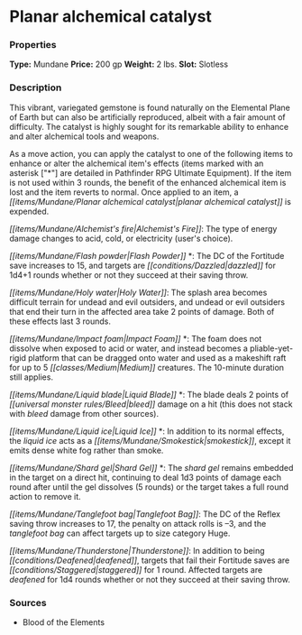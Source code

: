 ﻿---
Title: "Planar alchemical catalyst"
Type: "Mundane"
Price: "200 gp"
Weight: "2 lbs."
Slot: "Slotless"
Description: |
  "This vibrant, variegated gemstone is found naturally on the Elemental Plane of Earth but can also be artificially reproduced, albeit with a fair amount of difficulty. The catalyst is highly sought for its remarkable ability to enhance and alter alchemical tools and weapons.
  As a move action, you can apply the catalyst to one of the following items to enhance or alter the alchemical item's effects (items marked with an asterisk ["*"] are detailed in _Pathfinder RPG Ultimate Equipment_). If the item is not used within 3 rounds, the benefit of the enhanced alchemical item is lost and the item reverts to normal. Once applied to an item, a planar alchemical catalyst is expended.
  _Alchemist's Fire_: The type of energy damage changes to acid, cold, or electricity (user's choice).
  _Flash Powder_ *: The DC of the Fortitude save increases to 15, and targets are dazzled for 1d4+1 rounds whether or not they succeed at their saving throw.
  _Holy Water_: The splash area becomes difficult terrain for undead and evil outsiders, and undead or evil outsiders that end their turn in the affected area take 2 points of damage. Both of these effects last 3 rounds.
  _Impact Foam_ *: The foam does not dissolve when exposed to acid or water, and instead becomes a pliable-yet-rigid platform that can be dragged onto water and used as a makeshift raft for up to 5 Medium creatures. The 10-minute duration still applies.
  _Liquid Blade_ *: The blade deals 2 points of bleed damage on a hit (this does not stack with bleed damage from other sources).
  _Liquid Ice_ *: In addition to its normal effects, the liquid ice acts as a smokestick, except it emits dense white fog rather than smoke.
  _Shard Gel_ *: The shard gel remains embedded in the target on a direct hit, continuing to deal 1d3 points of damage each round after until the gel dissolves (5 rounds) or the target takes a full round action to remove it.
  _Tanglefoot Bag_: The DC of the Reflex saving throw increases to 17, the penalty on attack rolls is –3, and the tanglefoot bag can affect targets up to size category Huge.
  _Thunderstone_: In addition to being deafened, targets that fail their Fortitude saves are staggered for 1 round. Affected targets are deafened for 1d4 rounds whether or not they succeed at their saving throw."
Sources: "['Blood of the Elements']"
---

# Planar alchemical catalyst

### Properties

**Type:** Mundane **Price:** 200 gp **Weight:** 2 lbs. **Slot:** Slotless

### Description

This vibrant, variegated gemstone is found naturally on the Elemental Plane of Earth but can also be artificially reproduced, albeit with a fair amount of difficulty. The catalyst is highly sought for its remarkable ability to enhance and alter alchemical tools and weapons.

As a move action, you can apply the catalyst to one of the following items to enhance or alter the alchemical item's effects (items marked with an asterisk ["*"] are detailed in Pathfinder RPG Ultimate Equipment). If the item is not used within 3 rounds, the benefit of the enhanced alchemical item is lost and the item reverts to normal. Once applied to an item, a _[[items/Mundane/Planar alchemical catalyst|planar alchemical catalyst]]_ is expended.

_[[items/Mundane/Alchemist's fire|Alchemist's Fire]]_: The type of energy damage changes to acid, cold, or electricity (user's choice).

_[[items/Mundane/Flash powder|Flash Powder]]_ *: The DC of the Fortitude save increases to 15, and targets are _[[conditions/Dazzled|dazzled]]_ for 1d4+1 rounds whether or not they succeed at their saving throw.

_[[items/Mundane/Holy water|Holy Water]]_: The splash area becomes difficult terrain for undead and evil outsiders, and undead or evil outsiders that end their turn in the affected area take 2 points of damage. Both of these effects last 3 rounds.

_[[items/Mundane/Impact foam|Impact Foam]]_ *: The foam does not dissolve when exposed to acid or water, and instead becomes a pliable-yet-rigid platform that can be dragged onto water and used as a makeshift raft for up to 5 _[[classes/Medium|Medium]]_ creatures. The 10-minute duration still applies.

_[[items/Mundane/Liquid blade|Liquid Blade]]_ *: The blade deals 2 points of _[[universal monster rules/Bleed|bleed]]_ damage on a hit (this does not stack with _bleed_ damage from other sources).

_[[items/Mundane/Liquid ice|Liquid Ice]]_ *: In addition to its normal effects, the _liquid ice_ acts as a _[[items/Mundane/Smokestick|smokestick]]_, except it emits dense white fog rather than smoke.

_[[items/Mundane/Shard gel|Shard Gel]]_ *: The _shard gel_ remains embedded in the target on a direct hit, continuing to deal 1d3 points of damage each round after until the gel dissolves (5 rounds) or the target takes a full round action to remove it.

_[[items/Mundane/Tanglefoot bag|Tanglefoot Bag]]_: The DC of the Reflex saving throw increases to 17, the penalty on attack rolls is –3, and the _tanglefoot bag_ can affect targets up to size category Huge.

_[[items/Mundane/Thunderstone|Thunderstone]]_: In addition to being _[[conditions/Deafened|deafened]]_, targets that fail their Fortitude saves are _[[conditions/Staggered|staggered]]_ for 1 round. Affected targets are _deafened_ for 1d4 rounds whether or not they succeed at their saving throw.

### Sources

* Blood of the Elements